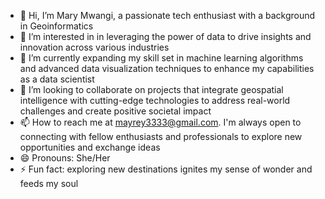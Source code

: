 - 👋 Hi, I’m Mary Mwangi, a passionate tech enthusiast with a background in Geoinformatics 
- 👀 I’m interested in in leveraging the power of data to drive insights and innovation across various industries
- 🌱 I’m currently  expanding my skill set in machine learning algorithms and advanced data visualization techniques to enhance my capabilities as a data scientist
- 💞️ I’m looking to collaborate on projects that integrate geospatial intelligence with cutting-edge technologies to address real-world challenges and create positive societal impact
- 📫 How to reach me at mayrey3333@gmail.com. I'm always open to connecting with fellow enthusiasts and professionals to explore new opportunities and exchange ideas
- 😄 Pronouns: She/Her
- ⚡ Fun fact:  exploring new destinations ignites my sense of wonder and feeds my soul

<!---
Mayrey333/Mayrey333 is a ✨ special ✨ repository because its `README.md` (this file) appears on your GitHub profile.
You can click the Preview link to take a look at your changes.
--->
